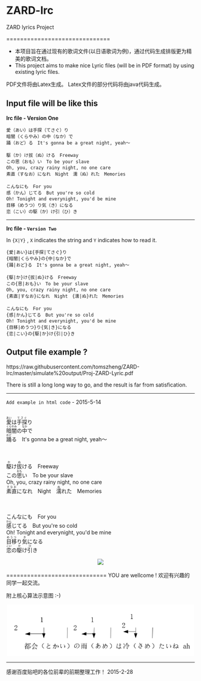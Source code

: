 # ZARD-lrc
ZARD lyrics Project

==============================
* 本项目旨在通过现有的歌词文件(以日语歌词为例)，通过代码生成排版更为精美的歌词文档。
* This project aims to make nice Lyric files (will be in PDF format) by using existing lyric files.

PDF文件将由Latex生成。
Latex文件的部分代码将由java代码生成。

Input file will be like this
------------------------
<b>lrc file - Version One</b>
~~~
愛（あい）は手探（てさぐ）り
暗闇（くらやみ）の中（なか）で
踊（おど）る　It's gonna be a great night, yeah～

駆（か）け拔（ぬ）ける　Freeway
この思（おも）い　To be your slave
Oh, you, crazy rainy night, no one care
素直（すなお）になれ　Night　濡（ぬ）れた　Memories

こんなにも　For you
感（かん）じてる　But you're so cold
Oh! Tonight and everynight, you'd be mine
目移（めうつ）り気（き）になる
恋（こい）の駆（か）け引（ひ）き
~~~
------------------------

<b>lrc file - <code>Version Two</code></b>

In <code>{X|Y}</code> , <code>X</code> indicates the string and <code>Y</code> indicates how to read it.

~~~
{愛|あい}は{手探|てさぐ}り
{暗闇|くらやみ}の{中|なか}で
{踊|おど}る　It's gonna be a great night, yeah～

{駆|か}け{拔|ぬ}ける　Freeway
この{思|おも}い　To be your slave
Oh, you, crazy rainy night, no one care
{素直|すなお}になれ　Night　{濡|ぬ}れた　Memories

こんなにも　For you
{感|かん}じてる　But you're so cold
Oh! Tonight and everynight, you'd be mine
{目移|めうつ}り{気|き}になる
{恋|こい}の{駆|か}け{引|ひ}き
~~~

Output file example ?
------------------------
<embed>
https://raw.githubusercontent.com/tomszheng/ZARD-lrc/master/simulate%20output/Proj-ZARD-Lyric.pdf
</embed>

There is still a long long way to go, and the result is far from satisfication.

--------------------------
<code>Add example in html code</code> - 2015-5-14

<br><ruby>愛<rt>あい</ruby>は<ruby>手探<rt>てさぐ</ruby>り
<br><ruby>暗闇<rt>くらやみ</ruby>の<ruby>中<rt>なか</ruby>で
<br><ruby>踊<rt>おど</ruby>る　It's gonna be a great night, yeah～

<br><br><ruby>駆<rt>か</ruby>け<ruby>拔<rt>ぬ</ruby>ける　Freeway
<br>この<ruby>思<rt>おも</ruby>い　To be your slave
<br>Oh, you, crazy rainy night, no one care
<br><ruby>素直<rt>すなお</ruby>になれ　Night　<ruby>濡<rt>ぬ</ruby>れた　Memories

<br><br>こんなにも　For you
<br><ruby>感<rt>かん</ruby>じてる　But you're so cold
<br>Oh! Tonight and everynight, you'd be mine
<br><ruby>目移<rt>めうつ</ruby>り<ruby>気<rt>き</ruby>になる
<br><ruby>恋<rt>こい</ruby>の<ruby>駆<rt>か</ruby>け<ruby>引<rt>ひ</ruby>き

<p align="center">
  <img src="https://github.com/tomszheng/ZARD-lrc/blob/master/html_example.PNG" width="500" style="text-align:center"/>
</p>

=============================
YOU are wellcome !
欢迎有兴趣的同学一起交流。

附上核心算法示意图 :-)
<p align="center">
  <img src="https://github.com/tomszheng/ZARD-lrc/blob/master/algo.PNG" width="500" style="text-align:center"/>
</p>

----
感谢百度贴吧的各位前辈的前期整理工作！ 2015-2-28
